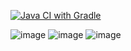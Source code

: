 [![Java CI with Gradle](https://github.com/Plooozy/Patterns/actions/workflows/gradle.yml/badge.svg)](https://github.com/Plooozy/Patterns/actions/workflows/gradle.yml)

![image](https://github.com/Plooozy/Patterns/assets/143416064/6fcaf60b-3ff3-4dd1-914a-e8018310251d)
![image](https://github.com/Plooozy/Patterns/assets/143416064/730cc852-000a-42ef-b4cc-5cceed7d2fd5)
![image](https://github.com/Plooozy/Patterns/assets/143416064/dddc0ae5-dc4e-4751-b891-3084852cf871)
